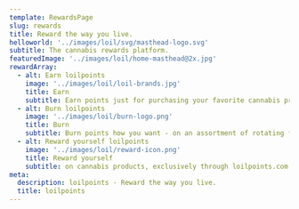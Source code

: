 ```yaml
---
template: RewardsPage
slug: rewards
title: Reward the way you live.
helloworld: '../images/loil/svg/masthead-logo.svg'
subtitle: The cannabis rewards platform.
featuredImage: '../images/loil/home-masthead@2x.jpg'
rewardArray:
  - alt: Earn loilpoints
    image: '../images/loil/loil-brands.jpg'
    title: Earn
    subtitle: Earn points just for purchasing your favorite cannabis products at dispensaries throughout Colorado.
  - alt: Burn loilpoints
    image: '../images/loil/burn-logo.png'
    title: Burn
    subtitle: Burn points how you want - on an assortment of rotating food, gear and experiences.
  - alt: Reward yourself loilpoints
    image: '../images/loil/reward-icon.png'
    title: Reward yourself
    subtitle: on cannabis products, exclusively through loilpoints.com
meta:
  description: loilpoints - Reward the way you live.
  title: loilpoints
---
```

